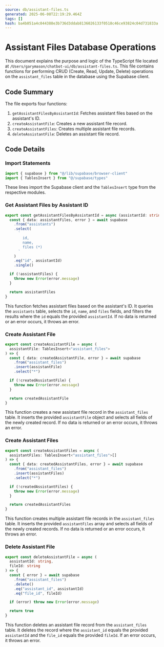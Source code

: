 ```yaml
---
source: db/assistant-files.ts
generated: 2025-06-08T22:19:29.464Z
tags: []
hash: ba4b051a4c044388e3b736d3ddab8136026133f0518c46ce93824c04d731833a
---
```


# Assistant Files Database Operations

This document explains the purpose and logic of the TypeScript file located at `/Users/garymason/chatbot-ui/db/assistant-files.ts`. This file contains functions for performing CRUD (Create, Read, Update, Delete) operations on the `assistant_files` table in the database using the Supabase client.

## Code Summary

The file exports four functions:

1. `getAssistantFilesByAssistantId`: Fetches assistant files based on the assistant's ID.
2. `createAssistantFile`: Creates a new assistant file record.
3. `createAssistantFiles`: Creates multiple assistant file records.
4. `deleteAssistantFile`: Deletes an assistant file record.

## Code Details

### Import Statements

```ts
import { supabase } from "@/lib/supabase/browser-client"
import { TablesInsert } from "@/supabase/types"
```

These lines import the Supabase client and the `TablesInsert` type from the respective modules.

### Get Assistant Files by Assistant ID

```ts
export const getAssistantFilesByAssistantId = async (assistantId: string) => {
  const { data: assistantFiles, error } = await supabase
    .from("assistants")
    .select(
      `
        id, 
        name, 
        files (*)
      `
    )
    .eq("id", assistantId)
    .single()

  if (!assistantFiles) {
    throw new Error(error.message)
  }

  return assistantFiles
}
```

This function fetches assistant files based on the assistant's ID. It queries the `assistants` table, selects the `id`, `name`, and `files` fields, and filters the results where the `id` equals the provided `assistantId`. If no data is returned or an error occurs, it throws an error.

### Create Assistant File

```ts
export const createAssistantFile = async (
  assistantFile: TablesInsert<"assistant_files">
) => {
  const { data: createdAssistantFile, error } = await supabase
    .from("assistant_files")
    .insert(assistantFile)
    .select("*")

  if (!createdAssistantFile) {
    throw new Error(error.message)
  }

  return createdAssistantFile
}
```

This function creates a new assistant file record in the `assistant_files` table. It inserts the provided `assistantFile` object and selects all fields of the newly created record. If no data is returned or an error occurs, it throws an error.

### Create Assistant Files

```ts
export const createAssistantFiles = async (
  assistantFiles: TablesInsert<"assistant_files">[]
) => {
  const { data: createdAssistantFiles, error } = await supabase
    .from("assistant_files")
    .insert(assistantFiles)
    .select("*")

  if (!createdAssistantFiles) {
    throw new Error(error.message)
  }

  return createdAssistantFiles
}
```

This function creates multiple assistant file records in the `assistant_files` table. It inserts the provided `assistantFiles` array and selects all fields of the newly created records. If no data is returned or an error occurs, it throws an error.

### Delete Assistant File

```ts
export const deleteAssistantFile = async (
  assistantId: string,
  fileId: string
) => {
  const { error } = await supabase
    .from("assistant_files")
    .delete()
    .eq("assistant_id", assistantId)
    .eq("file_id", fileId)

  if (error) throw new Error(error.message)

  return true
}
```

This function deletes an assistant file record from the `assistant_files` table. It deletes the record where the `assistant_id` equals the provided `assistantId` and the `file_id` equals the provided `fileId`. If an error occurs, it throws an error.